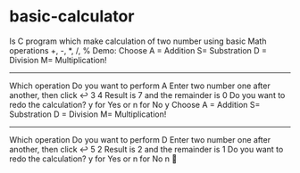 # basic-calculator
Is C program which make calculation of two number using basic Math operations +, -, *, /, %
Demo:
Choose A = Addition      S= Substration  D = Division    M= Multiplication!
********************************************************************************
Which operation Do you want to perform
A
Enter two number one after another, then click ↩️
3
4
Result is 7
 and the remainder is 0
Do you want to redo the calculation? y for Yes or n for No
y
Choose A = Addition      S= Substration  D = Division    M= Multiplication!
********************************************************************************
Which operation Do you want to perform
D
Enter two number one after another, then click ↩️
5
2
Result is 2
 and the remainder is 1
Do you want to redo the calculation? y for Yes or n for No
n
👋
